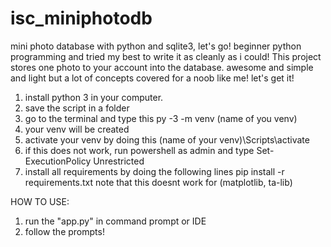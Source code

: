# isc_miniphotodb
mini photo database with python and sqlite3, let's go! beginner python programming and tried my best to write it as cleanly as i could! This project stores one photo to your account into the database. awesome and simple and light but a lot of concepts covered for a noob like me! let's get it!

1. install python 3 in your computer.
2. save the script in a folder
3. go to the terminal and type this
	py -3 -m venv (name of you venv)
4. your venv will be created
5. activate your venv by doing this
	 (name of your venv)\Scripts\activate
6. if this does not work, run powershell as admin and type
	Set-ExecutionPolicy Unrestricted
7. install all requirements by doing the following lines
	pip install -r requirements.txt
	note that this doesnt work for (matplotlib, ta-lib)


HOW TO USE:

1. run the "app.py" in command prompt or IDE
2. follow the prompts! 

